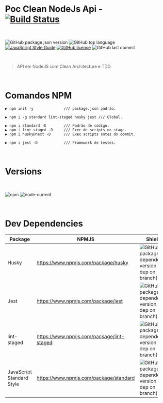 # Poc Clean NodeJs Api - [![Build Status][travis-img]][travis-url]

<br>

![GitHub package.json version][version-img]
![GitHub top language][language-img]
[![JavaScript Style Guide](https://img.shields.io/badge/code_style-standard-brightgreen.svg)](https://standardjs.com)
[![GitHub license][license-img]][license-url]
![GitHub last commit][commit-img]

<br>

> API em NodeJS com Clean Architecture e TDD.

<br>

# Comandos NPM
```
▶ npm init -y              /// package.json padrão.
```

```
▶ npm i -g standard lint-staged husky jest /// Global.
```

```
▶ npm i standard -D        /// Padrão de código.
▶ npm i lint-staged -D     /// Exec de scripts no stage.
▶ npm i husky@next -D      /// Exec scripts antes do commit.

▶ npm i jest -D            /// Framework de testes.
```


<br>

# Versions

<br>

![npm][npm-img] ![node-current](https://img.shields.io/node/v/latest-version)

<br>

# Dev Dependencies

| Package | NPMJS | Shields |
| ------ | ------ | ------ |
| Husky | https://www.npmjs.com/package/husky | ![GitHub package.json dependency version (dev dep on branch)][husky-img] |
| Jest | https://www.npmjs.com/package/jest | ![GitHub package.json dependency version (dev dep on branch)][jest-img] |
| lint-staged | https://www.npmjs.com/package/lint-staged | ![GitHub package.json dependency version (dev dep on branch)][lint-staged-img] |
| JavaScript Standard Style | https://www.npmjs.com/package/standard | ![GitHub package.json dependency version (dev dep on branch)][standard-img] |

<!-- Markdown link & images -->

[version-img]: https://img.shields.io/github/package-json/v/martins86/poc-clean-node-api
[language-img]: https://img.shields.io/github/languages/top/martins86/poc-clean-node-api
[license-img]: https://img.shields.io/github/license/martins86/poc-clean-node-api
[license-url]: https://github.com/martins86/poc-clean-node-api/blob/main/LICENSE
[travis-img]: https://travis-ci.com/martins86/poc-clean-node-api.svg?branch=main
[travis-url]: https://travis-ci.com/martins86/poc-clean-node-api
[commit-img]: https://img.shields.io/github/last-commit/martins86/poc-clean-node-api
[npm-img]: https://img.shields.io/npm/v/npm

[husky-img]: https://img.shields.io/github/package-json/dependency-version/martins86/poc-clean-node-api/dev/husky
[jest-img]: https://img.shields.io/github/package-json/dependency-version/martins86/poc-clean-node-api/dev/jest
[lint-staged-img]: https://img.shields.io/github/package-json/dependency-version/martins86/poc-clean-node-api/dev/lint-staged
[standard-img]: https://img.shields.io/github/package-json/dependency-version/martins86/poc-clean-node-api/dev/standard